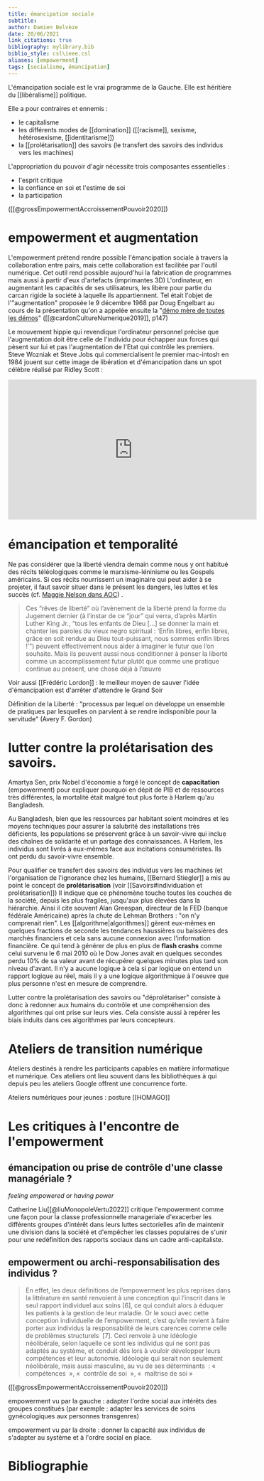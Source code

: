 ```yaml
---
title: émancipation sociale
subtitle:
author: Damien Belvèze
date: 20/06/2021
link_citations: true
bibliography: mylibrary.bib
biblio_style: csl\ieee.csl
aliases: [empowerment]
tags: [socialisme, émancipation]
---
```


L'émancipation sociale est le vrai programme de la Gauche. Elle est héritière du [[libéralisme]] politique. 

Elle a pour contraires et ennemis :

- le capitalisme
- les différents modes de [[domination]] ([[racisme]], sexisme, hétérosexisme, [[identitarisme]])
- la [[prolétarisation]] des savoirs (le transfert des savoirs des individus vers les machines)

L'appropriation du pouvoir d'agir nécessite trois composantes essentielles : 

- l'esprit critique
- la confiance en soi et l'estime de soi
- la participation

([[@grossEmpowermentAccroissementPouvoir2020]])


# empowerment et augmentation

L'empowerment prétend rendre possible l'émancipation sociale à travers la collaboration entre pairs, mais cette collaboration est facilitée par l'outil numérique. Cet outil rend possible aujourd'hui la fabrication de programmes mais aussi à partir d'eux d'artefacts (imprimantes 3D)
L'ordinateur, en augmentant les capacités de ses utilisateurs, les libère pour partie du carcan rigide la société à laquelle ils appartiennent. 
Tel était l'objet de l'"augmentation" proposée le 9 décembre 1968 par Doug Engelbart au cours de la présentation qu'on a appelée ensuite la "[démo mère de toutes les démos](https://www.youtube.com/watch?v=yJDv-zdhzMY)" ([[@cardonCultureNumerique2019]], p147)

Le mouvement hippie qui revendique l'ordinateur personnel précise que l'augmentation doit être celle de l'individu pour échapper aux forces qui pèsent sur lui et pas l'augmentation de l'Etat qui contrôle les premiers. 
Steve Wozniak et Steve Jobs qui commercialisent le premier mac-intosh en 1984 jouent sur cette image de libération et d'émancipation dans un spot célèbre réalisé par Ridley Scott : 

<iframe width="560" height="315" src="https://www.youtube.com/embed/VtvjbmoDx-I" title="YouTube video player" frameborder="0" allow="accelerometer; autoplay; clipboard-write; encrypted-media; gyroscope; picture-in-picture" allowfullscreen></iframe>

# émancipation et temporalité

Ne pas considérer que la liberté viendra demain comme nous y ont habitué des récits téléologiques comme le marxisme-léninisme ou les Gospels américains. 
Si ces récits nourrissent un imaginaire qui peut aider à se projeter, il faut savoir situer dans le présent les dangers, les luttes et les succès (cf. [Maggie Nelson dans AOC](https://aoc.media/fiction/2022/01/08/de-la-liberte/)) .

>Ces “rêves de liberté” où l’avènement de la liberté prend la forme du Jugement dernier (à l’instar de ce “jour” qui verra, d’après Martin Luther King Jr., “tous les enfants de Dieu […] se donner la main et chanter les paroles du vieux negro spiritual : ‘Enfin libres, enfin libres, grâce en soit rendue au Dieu tout-puissant, nous sommes enfin libres !’”) peuvent effectivement nous aider à imaginer le futur que l’on souhaite. Mais ils peuvent aussi nous conditionner à penser la liberté comme un accomplissement futur plutôt que comme une pratique continue au présent, une chose déjà à l’œuvre 

Voir aussi [[Frédéric Lordon]] : le meilleur moyen de sauver l'idée d'émancipation est d'arrêter d'attendre le Grand Soir

Définition de la Liberté : "processus par lequel on développe un ensemble de pratiques par lesquelles on parvient à se rendre  indisponible pour la servitude" (Avery F. Gordon)

# lutter contre la prolétarisation des savoirs. 

Amartya Sen, prix Nobel d'économie a forgé le concept de **capacitation** (empowerment) pour expliquer pourquoi en dépit de PIB et de ressources très différentes, la mortalité était malgré tout plus forte à Harlem qu'au Bangladesh. 

Au Bangladesh, bien que les ressources par habitant soient moindres et les moyens techniques pour assurer la salubrité des installations très déficients, les populations se préservent grâce à un savoir-vivre qui inclue des chaînes de solidarité et un partage des connaissances. 
A Harlem, les individus sont livrés à eux-mêmes face aux incitations consuméristes. Ils ont perdu du savoir-vivre ensemble. 

Pour qualifier ce transfert des savoirs des individus vers les machines (et l'organisation de l'ignorance chez les humains, [[Bernard Stiegler]] a mis au point le concept de **prolétarisation** (voir [[Savoirs#individuation et prolétarisation]])
Il indique que ce phénomène touche toutes les couches de la société, depuis les plus fragiles, jusqu'aux plus élevées dans la hiérarchie. Ainsi il cite souvent Alan Greespan, directeur de la FED (banque fédérale Américaine) après la chute de Lehman Brothers : "on n'y comprenait rien". Les [[algorithme|algorithmes]] gèrent eux-mêmes en quelques fractions de seconde les tendances haussières ou baissières des marchés financiers et cela sans aucune connexion avec l'information financière. Ce qui tend à générer de plus en plus de **flash crashs** comme celui survenu le 6 mai 2010 où le Dow Jones avait en quelques secondes perdu 10% de sa valeur avant de récupérer quelques minutes plus tard son niveau d'avant. Il n'y a aucune logique à cela si par logique on entend un rapport logique au réel, mais il y a une logique algorithmique à l'oeuvre que plus personne n'est en mesure de comprendre. 

Lutter contre la prolétarisation des savoirs ou "déprolétariser" consiste à donc à redonner aux humains du contrôle et une compréhension des algorithmes qui ont prise sur leurs vies. Cela consiste aussi à repérer les biais induits dans ces algorithmes par leurs concepteurs. 


# Ateliers de transition numérique

Ateliers destinés à rendre les participants capables en matière informatique et numérique. Ces ateliers ont lieu souvent dans les bibliothèques à qui depuis peu les ateliers Google offrent une concurrence forte. 

Ateliers numériques pour jeunes : posture [[HOMAGO]]


# Les critiques à l'encontre de l'empowerment

## émancipation ou prise de contrôle d'une classe managériale ?

*feeling empowered or having power*

Catherine Liu[[@liuMonopoleVertu2022]] critique l'empowerment comme une façon pour la classe professionnelle manageriale d'exacerber les différents groupes d'intérêt dans leurs luttes sectorielles afin de maintenir une division dans la société et d'empêcher les classes populaires de s'unir pour une redéfinition des rapports sociaux dans un cadre anti-capitaliste. 


## empowerment ou archi-responsabilisation des individus ?

> En effet, les deux définitions de l’empowerment les plus reprises dans la littérature en santé renvoient à une conception qui l’inscrit dans le seul rapport individuel aux soins [6], ce qui conduit alors à éduquer les patients à la gestion de leur maladie. Or le souci avec cette conception individuelle de l’empowerment, c’est qu’elle revient à faire porter aux individus la responsabilité de leurs carences comme celle de problèmes structurels  [7]. Ceci renvoie à une idéologie néolibérale, selon laquelle ce sont les individus qui ne sont pas adaptés au système, et conduit dès lors à vouloir développer leurs compétences et leur autonomie. Idéologie qui serait non seulement néolibérale, mais aussi masculine, au vu de ses déterminants  : «  compétences  », «  contrôle de soi  », «  maîtrise de soi »

([[@grossEmpowermentAccroissementPouvoir2020]])

empowerment vu par la gauche : adapter l'ordre social aux intérêts des groupes constitués (par exemple : adapter les services de soins gynécologiques aux personnes transgenres)

empowerment vu par la droite : donner la capacité aux individus de s'adapter au système et à l'ordre social en place.

# Bibliographie


